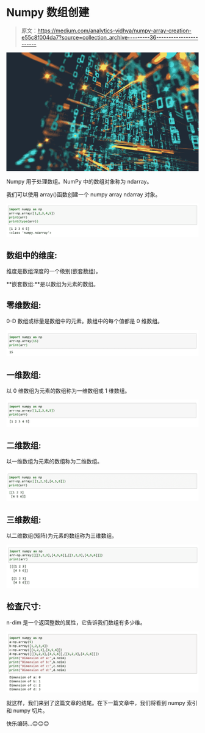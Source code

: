 # Numpy 数组创建

> 原文：<https://medium.com/analytics-vidhya/numpy-array-creation-e55c8f004da7?source=collection_archive---------36----------------------->

![](img/e67e9308ab39bdf4127c481f0d497443.png)

Numpy 用于处理数组。NumPy 中的数组对象称为 ndarray。

我们可以使用 array()函数创建一个 numpy array ndarray 对象。

![](img/1ed63b101b6f6752efe7f200f18df84a.png)

## 数组中的维度:

维度是数组深度的一个级别(嵌套数组)。

**嵌套数组:**是以数组为元素的数组。

## 零维数组:

0-D 数组或标量是数组中的元素。数组中的每个值都是 0 维数组。

![](img/0b6ba8b240d3280144ae97161ca94860.png)

## 一维数组:

以 0 维数组为元素的数组称为一维数组或 1 维数组。

![](img/65239ea6fb578a9c3411628db6030564.png)

## 二维数组:

以一维数组为元素的数组称为二维数组。

![](img/da66e1193e88175cc297103538628b81.png)

## 三维数组:

以二维数组(矩阵)为元素的数组称为三维数组。

![](img/35d1e4f46876a6c21652e811a3771bfb.png)

## 检查尺寸:

n-dim 是一个返回整数的属性，它告诉我们数组有多少维。

![](img/bcb625ed99f032b6c6d5a2d6a60a93aa.png)

就这样，我们来到了这篇文章的结尾。在下一篇文章中，我们将看到 numpy 索引和 numpy 切片。

快乐编码…😊😊😊